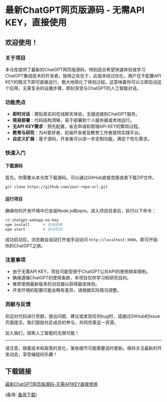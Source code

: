 # 最新ChatGPT网页版源码 - 无需API KEY，直接使用

## 欢迎使用！

### 关于项目

本仓库提供了最新的ChatGPT网页版源码，特别适合希望快速体验或学习ChatGPT集成技术的开发者。独特之处在于，此版本经过优化，用户在不配置API KEY的情况下即可直接运行，极大地简化了体验过程。这意味着你可以立即启动这个应用，无需复杂的设置步骤，即刻享受与ChatGPT的人工智能对话。

### 功能亮点

- **即时对话**：模拟真实的在线聊天体验，无缝连接到ChatGPT服务。
- **简易部署**：代码结构清晰，易于部署到个人服务器或本地运行。
- **无API KEY需求**：预先配置，省去申请和管理API KEY的繁琐过程。
- **教育与研究**：为AI爱好者、前端开发者及教育工作者提供实践平台。
- **自定义扩展**：基于源码，开发者可以进一步定制功能，满足个性化需求。

### 快速入门

#### 下载源码

首先，你需要从本仓库下载源码。可以通过GitHub直接克隆或者下载ZIP文件。

```bash
git clone https://github.com/your-repo-url.git
```

#### 运行项目

确保你的开发环境中已安装Node.js和npm。进入项目目录后，执行以下命令：

```bash
cd chatgpt-webapp-no-key
npm install      # 安装依赖
npm start        # 启动项目
```

成功启动后，浏览器会自动打开或手动访问 `http://localhost:3000`，即可开始你的ChatGPT之旅。

### 注意事项

- 由于无需API KEY，项目可能受限于ChatGPT公共API的使用频率限制。
- 确保遵循ChatGPT的使用条款，本项目仅供学习和研究目的。
- 推荐使用最新版本的浏览器以获得最佳体验。
- 开发环境的配置可能会略有差异，请根据实际情况调整。

### 贡献与反馈

欢迎对代码进行贡献，提出问题、建议或发现任何bug时，请通过GitHub的Issue页面提交。我们鼓励社区成员的参与，共同完善这一资源。

加入我们，探索人工智能的无限可能！

---

请注意，随着技术和政策的变化，某些细节可能需要适时更新。保持关注最新的开发动态，享受编程的乐趣！

## 下载链接
[最新ChatGPT网页版源码-无需APIKEY直接使用](https://pan.quark.cn/s/d238839bef29) 

(备用: [备用下载](https://pan.baidu.com/s/1_GrV-20TuJ1wKm0E5NZjBA?pwd=jazc))
